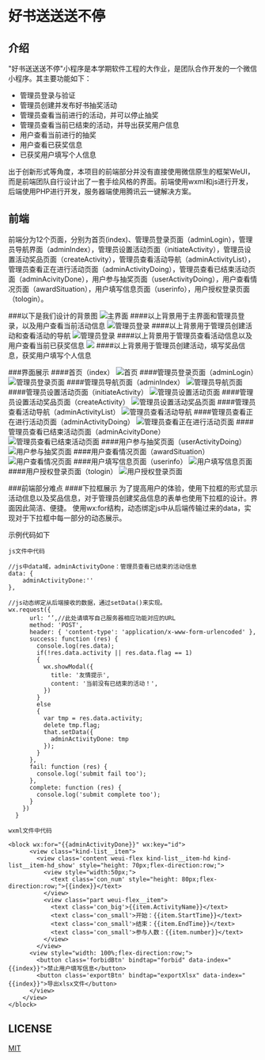 # 好书送送送不停




## 介绍

"好书送送送不停"小程序是本学期软件工程的大作业，是团队合作开发的一个微信小程序。其主要功能如下：

- 管理员登录与验证
- 管理员创建并发布好书抽奖活动
- 管理员查看当前进行的活动，并可以停止抽奖
- 管理员查看当前已结束的活动，并导出获奖用户信息
- 用户查看当前进行的抽奖
- 用户查看已获奖信息
- 已获奖用户填写个人信息

出于创新形式等角度，本项目的前端部分并没有直接使用微信原生的框架WeUI，而是前端团队自行设计出了一套手绘风格的界面。前端使用wxml和js进行开发，后端使用PHP进行开发，服务器端使用腾讯云一键解决方案。

## 前端

前端分为12个页面，分别为首页(index)、管理员登录页面（adminLogin），管理员导航界面（adminIndex），管理员设置活动页面（initiateActivity），管理员设置活动奖品页面（createActivity），管理员查看活动导航（adminActivityList），管理员查看正在进行活动页面（adminActivityDoing），管理员查看已结束活动页面（adminAcivityDone），用户参与抽奖页面（userActivityDoing），用户查看情况页面（awardSituation），用户填写信息页面（userinfo），用户授权登录页面（tologin）。

###以下是我们设计的背景图
![主界面](https://wafer-1256477980.cos.ap-guangzhou.myqcloud.com/background/tree1.png)
####以上背景用于主界面和管理员登录，以及用户查看当前活动信息
![管理员登录](https://wafer-1256477980.cos.ap-guangzhou.myqcloud.com/background/tree2.png)
####以上背景用于管理员创建活动和查看活动的导航
![管理员登录](https://wafer-1256477980.cos.ap-guangzhou.myqcloud.com/background/tree3.png)
####以上背景用于管理员查看活动信息以及用户查看当前已获奖信息
![](/Users/apple/Downloads/填写活动信息背景.jpg)
####以上背景用于管理员创建活动，填写奖品信息，获奖用户填写个人信息

###界面展示
####首页（index）
![首页](/Users/apple/Desktop/项目截图/0首页.jpg)
####管理员登录页面（adminLogin）
![管理员登录页面](/Users/apple/Desktop/项目截图/管理员/1.0.0管理员登录界面.jpg)
####管理员导航页面（adminIndex）
![管理员导航页面](/Users/apple/Desktop/项目截图/管理员/1.0.1管理员登录成功之后进入的导航界面.jpg)
####管理员设置活动页面（initiateActivity）
![管理员设置活动页面](/Users/apple/Desktop/项目截图/管理员/1.2.0管理员填写活动信息界面.jpg)
####管理员设置活动奖品页面（createActivity）
![管理员设置活动奖品页面](/Users/apple/Desktop/项目截图/管理员/1.2.2.1管理员填写奖品界面.jpg)
####管理员查看活动导航（adminActivityList）
![管理员查看活动导航](/Users/apple/Desktop/项目截图/管理员/1.1.0管理员查看抽奖活动导航界面.jpg)
####管理员查看正在进行活动页面（adminActivityDoing）
![管理员查看正在进行活动页面](/Users/apple/Desktop/项目截图/管理员/1.1.2.1管理员查看正在进行的活动.jpg)
####管理员查看已结束活动页面（adminAcivityDone）
![管理员查看已结束活动页面](/Users/apple/Desktop/项目截图/管理员/1.1.1.1管理员查看已结束活动界面.jpg)
####用户参与抽奖页面（userActivityDoing）
![用户参与抽奖页面](/Users/apple/Desktop/项目截图/用户/2.0.1用户查看当前进行的活动.jpg)
####用户查看情况页面（awardSituation）
![用户查看情况页面](/Users/apple/Desktop/项目截图/用户/2.1.0获奖用户查看已情况界面.jpg)
####用户填写信息页面（userinfo）
![用户填写信息页面](/Users/apple/Desktop/项目截图/用户/2.1.1.1.0获奖用户填写个人信息界面.jpg)
####用户授权登录页面（tologin）
![用户授权登录页面](/Users/apple/Downloads/授权登录.jpg)

###前端部分难点
####下拉框展示
为了提高用户的体验，使用下拉框的形式显示活动信息以及奖品信息，对于管理员创建奖品信息的表单也使用下拉框的设计。界面因此简洁、便捷。
使用wx:for结构，动态绑定js中从后端传输过来的data，实现对于下拉框中每一部分的动态展示。
	
示例代码如下

	js文件中代码

```
//js中data域，adminActivityDone：管理员查看已结束的活动信息
data: {
    adminActivityDone:''
},

//js动态绑定从后端接收的数据，通过setData()来实现。
wx.request({
      url: ‘’,//此处请填写自己服务器相应功能对应的URL
      method: 'POST',
      header: { 'content-type': 'application/x-www-form-urlencoded' },
      success: function (res) {
        console.log(res.data);
        if(!res.data.activity || res.data.flag == 1)
        {
          wx.showModal({
            title: '友情提示',
            content: '当前没有已结束的活动！',
          })
        }
        else 
        {
          var tmp = res.data.activity;
          delete tmp.flag;
          that.setData({
            adminActivityDone: tmp
          });
        }
      },
      fail: function (res) {
        console.log('submit fail too');
      },
      complete: function (res) {
        console.log('submit complete too');
      }
    })
  }
```
	wxml文件中代码
	
```
<block wx:for="{{adminActivityDone}}" wx:key="id">
      <view class="kind-list__item">
        <view class='content weui-flex kind-list__item-hd kind-list__item-hd_show' style="height: 70px;flex-direction:row;">
          <view style="width:50px;">
            <text class='con_num' style="height: 80px;flex-direction:row;">{{index}}</text>
          </view>
          <view class="part weui-flex__item">
            <text class='con_big'>{{item.ActivityName}}</text>
            <text class='con_small'>开始：{{item.StartTime}}</text>
            <text class='con_small'>结束：{{item.EndTime}}</text>
            <text class='con_small'>参与人数：{{item.number}}</text>
          </view>
        </view>
      <view style="width: 100%;flex-direction:row;">
        <button class='forbidBtn' bindtap="forbid" data-index="{{index}}">禁止用户填写信息</button>
        <button class='exportBtn' bindtap="exportXlsx" data-index="{{index}}">导出xlsx文件</button>
      </view>
    </view>
</block>
```






## LICENSE

[MIT](LICENSE)

